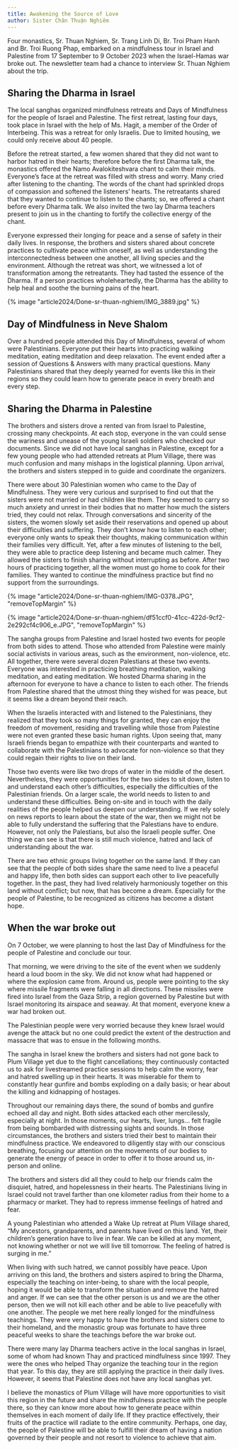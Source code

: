 ```yaml
---
title: Awakening the Source of Love
author: Sister Chân Thuận Nghiêm
---
```


<p class="editors-preface">Four monastics, Sr. Thuan Nghiem, Sr. Trang Linh Di, Br. Troi Pham Hanh and Br. Troi Ruong Phap, embarked on a mindfulness tour in Israel and Palestine from 17 September to 9 October 2023 when the Israel-Hamas war broke out. The newsletter team had a chance to interview Sr. Thuan Nghiem about the trip.</p>

## Sharing the Dharma in Israel

The local sanghas organized mindfulness retreats and Days of Mindfulness for the people of Israel and Palestine. The first retreat, lasting four days, took place in Israel with the help of Ms. Hagit, a member of the Order of Interbeing. This was a retreat for only Israelis. Due to limited housing, we could only receive about 40 people.

Before the retreat started, a few women shared that they did not want to harbor hatred in their hearts; therefore before the first Dharma talk, the monastics offered the Namo Avalokiteshvara chant to calm their minds. Everyone’s face at the retreat was filled with stress and worry. Many cried after listening to the chanting. The words of the chant had sprinkled drops of compassion and softened the listeners’ hearts. The retreatants shared that they wanted to continue to listen to the chants; so, we offered a chant before every Dharma talk. We also invited the two lay Dharma teachers present to join us in the chanting to fortify the collective energy of the chant.

Everyone expressed their longing for peace and a sense of safety in their daily lives. In response, the brothers and sisters shared about concrete practices to cultivate peace within oneself, as well as understanding the interconnectedness between one another, all living species and the environment. Although the retreat was short, we witnessed a lot of transformation among the retreatants. They had tasted the essence of the Dharma. If a person practices wholeheartedly, the Dharma has the ability to help heal and soothe the burning pains of the heart.

{% image "article2024/Done-sr-thuan-nghiem/IMG_3889.jpg" %}

## Day of Mindfulness in Neve Shalom

Over a hundred people attended this Day of Mindfulness, several of whom were Palestinians. Everyone put their hearts into practicing walking meditation, eating meditation and deep relaxation. The event ended after a session of Questions & Answers with many practical questions. Many Palestinians shared that they deeply yearned for events like this in their regions so they could learn how to generate peace in every breath and every step.

## Sharing the Dharma in Palestine

The brothers and sisters drove a rented van from Israel to Palestine, crossing many checkpoints. At each stop, everyone in the van could sense the wariness and unease of the young Israeli soldiers who checked our documents. Since we did not have local sanghas in Palestine, except for a few young people who had attended retreats at Plum Village, there was much confusion and many mishaps in the logistical planning. Upon arrival, the brothers and sisters stepped in to guide and coordinate the organizers.

There were about 30 Palestinian women who came to the Day of Mindfulness. They were very curious and surprised to find out that the sisters were not married or had children like them. They seemed to carry so much anxiety and unrest in their bodies that no matter how much the sisters tried, they could not relax. Through conversations and sincerity of the sisters, the women slowly set aside their reservations and opened up about their difficulties and suffering. They don’t know how to listen to each other; everyone only wants to speak their thoughts, making communication within their families very difficult. Yet, after a few minutes of listening to the bell, they were able to practice deep listening and became much calmer. They allowed the sisters to finish sharing without interrupting as before. After two hours of practicing together, all the women must go home to cook for their families. They wanted to continue the mindfulness practice but find no support from the surroundings.

{% image "article2024/Done-sr-thuan-nghiem/IMG-0378.JPG", "removeTopMargin" %}

{% image "article2024/Done-sr-thuan-nghiem/df51ccf0-41cc-422d-9cf2-2e292cf4c906_e.JPG", "removeTopMargin" %}

The sangha groups from Palestine and Israel hosted two events for people from both sides to attend. Those who attended from Palestine were mainly social activists in various areas, such as the environment, non-violence, etc. All together, there were several dozen Palestians at these two events. Everyone was interested in practicing breathing meditation, walking meditation, and eating meditation. We hosted Dharma sharing in the afternoon for everyone to have a chance to listen to each other. The friends from Palestine shared that the utmost thing they wished for was peace, but it seems like a dream beyond their reach.

When the Israelis interacted with and listened to the Palestinians, they realized that they took so many things for granted, they can enjoy the freedom of movement, residing and travelling while those from Palestine were not even granted these basic human rights. Upon seeing that, many Israeli friends began to empathize with their counterparts and wanted to collaborate with the Palestinians to advocate for non-violence so that they could regain their rights to live on their land.

Those two events were like two drops of water in the middle of the desert. Nevertheless, they were opportunities for the two sides to sit down, listen to and understand each other’s difficulties, especially the difficulties of the Palestinian friends. On a larger scale, the world needs to listen to and understand these difficulties. Being on-site and in touch with the daily realities of the people helped us deepen our understanding. If we rely solely on news reports to learn about the state of the war, then we might not be able to fully understand the suffering that the Palestians have to endure. However, not only the Palestians, but also the Israeli people suffer. One thing we can see is that there is still much violence, hatred and lack of understanding about the war.

There are two ethnic groups living together on the same land. If they can see that the people of both sides share the same need to live a peaceful and happy life, then both sides can support each other to live peacefully together. In the past, they had lived relatively harmoniously together on this land without conflict; but now, that has become a dream. Especially for the people of Palestine, to be recognized as citizens has become a distant hope.

## When the war broke out

On 7 October, we were planning to host the last Day of Mindfulness for the people of Palestine and conclude our tour.

That morning, we were driving to the site of the event when we suddenly heard a loud boom in the sky. We did not know what had happened or where the explosion came from. Around us, people were pointing to the sky where missile fragments were falling in all directions. These missiles were fired into Israel from the Gaza Strip, a region governed by Palestine but with Israel monitoring its airspace and seaway. At that moment, everyone knew a war had broken out.

The Palestinian people were very worried because they knew Israel would avenge the attack but no one could predict the extent of the destruction and massacre that was to ensue in the following months.

The sangha in Israel knew the brothers and sisters had not gone back to Plum Village yet due to the flight cancellations; they continuously contacted us to ask for livestreamed practice sessions to help calm the worry, fear and hatred swelling up in their hearts. It was miserable for them to constantly hear gunfire and bombs exploding on a daily basis; or hear about the killing and kidnapping of hostages.

Throughout our remaining days there, the sound of bombs and gunfire echoed all day and night. Both sides attacked each other mercilessly, especially at night. In those moments, our hearts, liver, lungs... felt fragile from being bombarded with distressing sights and sounds. In those circumstances, the brothers and sisters tried their best to maintain their mindfulness practice. We endeavored to diligently stay with our conscious breathing, focusing our attention on the movements of our bodies to generate the energy of peace in order to offer it to those around us, in-person and online.

The brothers and sisters did all they could to help our friends calm the disquiet, hatred, and hopelessness in their hearts. The Palestinians living in Israel could not travel farther than one kilometer radius from their home to a pharmacy or market. They had to repress immense feelings of hatred and fear.

A young Palestinian who attended a Wake Up retreat at Plum Village shared, “My ancestors, grandparents, and parents have lived on this land. Yet, their children’s generation have to live in fear. We can be killed at any moment, not knowing whether or not we will live till tomorrow. The feeling of hatred is surging in me.”

When living with such hatred, we cannot possibly have peace. Upon arriving on this land, the brothers and sisters aspired to bring the Dharma, especially the teaching on inter-being, to share with the local people, hoping it would be able to transform the situation and remove the hatred and anger. If we can see that the other person is us and we are the other person, then we will not kill each other and be able to live peacefully with one another. The people we met here really longed for the mindfulness teachings. They were very happy to have the brothers and sisters come to their homeland, and the monastic group was fortunate to have three peaceful weeks to share the teachings before the war broke out.

There were many lay Dharma teachers active in the local sanghas in Israel, some of whom had known Thay and practiced mindfulness since 1997. They were the ones who helped Thay organize the teaching tour in the region that year. To this day, they are still applying the practice in their daily lives. However, it seems that Palestine does not have any local sanghas yet.

I believe the monastics of Plum Village will have more opportunities to visit this region in the future and share the mindfulness practice with the people there, so they can know more about how to generate peace within themselves in each moment of daily life. If they practice effectively, their fruits of the practice will radiate to the entire community. Perhaps, one day, the people of Palestine will be able to fulfill their dream of having a nation governed by their people and not resort to violence to achieve that aim.
